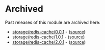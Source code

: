 # Archived

Past releases of this module are archived here:

- [storage/redis-cache/0.0.1](https://github.com/Azure/bicep-registry-modules/releases/tag/storage/redis-cache/0.0.1) - ([source](https://github.com/Azure/bicep-registry-modules/tree/storage/redis-cache/0.0.1/modules/storage/redis-cache))
- [storage/redis-cache/1.0.1](https://github.com/Azure/bicep-registry-modules/releases/tag/storage/redis-cache/1.0.1) - ([source](https://github.com/Azure/bicep-registry-modules/tree/storage/redis-cache/1.0.1/modules/storage/redis-cache))
- [storage/redis-cache/2.0.1](https://github.com/Azure/bicep-registry-modules/releases/tag/storage/redis-cache/2.0.1) - ([source](https://github.com/Azure/bicep-registry-modules/tree/storage/redis-cache/2.0.1/modules/storage/redis-cache))
